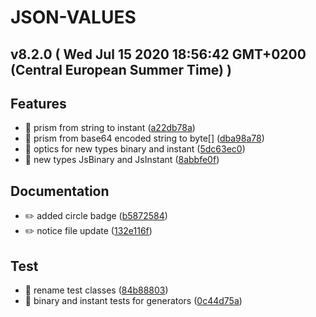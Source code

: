 # JSON-VALUES
## v8.2.0  ( Wed Jul 15 2020 18:56:42 GMT+0200 (Central European Summer Time) )

## Features
  - 🎸 prism from string to instant
  ([a22db78a](https://github.com/imrafaelmerino/json-values/commit/a22db78a17bc36478c26c84684a1e6604eefdf8a))
  - 🎸 prism from base64 encoded string to byte[]
  ([dba98a78](https://github.com/imrafaelmerino/json-values/commit/dba98a789f269d20e7376d14c655a5198cadb2e1))
  - 🎸 optics for new types binary and instant
  ([5dc63ec0](https://github.com/imrafaelmerino/json-values/commit/5dc63ec043adfd83b261d043123619dd690baea9))
  - 🎸 new types JsBinary and JsInstant
  ([8abbfe0f](https://github.com/imrafaelmerino/json-values/commit/8abbfe0f3bf1ca4113d9732929bc9cd6cdc9e9e0))

## Documentation
  - ✏️ added circle badge
  ([b5872584](https://github.com/imrafaelmerino/json-values/commit/b5872584f4627f679c61e9536a0cdaaa9acfcf1a))
  - ✏️ notice file update
  ([132e116f](https://github.com/imrafaelmerino/json-values/commit/132e116f41f241931413983c9ad6ce716a657c7a))




## Test
  - 💍 rename test classes
  ([84b88803](https://github.com/imrafaelmerino/json-values/commit/84b888037d684d3d4d5a2e55b51fbe4fa479373a))
  - 💍 binary and instant tests for generators
  ([0c44d75a](https://github.com/imrafaelmerino/json-values/commit/0c44d75af23e851e6f5f48f3bcbb5d74b4c1f9b2))





